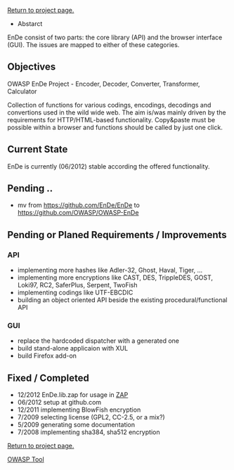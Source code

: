 [Return to project page.](:Category:OWASP_EnDe "wikilink")

  - Abstarct

EnDe consist of two parts: the core library (API) and the browser
interface (GUI). The issues are mapped to either of these categories.

## Objectives

OWASP EnDe Project - Encoder, Decoder, Converter, Transformer,
Calculator

Collection of functions for various codings, encodings, decodings and
convertions used in the wild wide web. The aim is/was mainly driven by
the requirements for HTTP/HTML-based functionality. Copy\&paste must be
possible within a browser and functions should be called by just one
click.

## Current State

EnDe is currently (06/2012) stable according the offered functionality.

## Pending ..

  - mv from <https://github.com/EnDe/EnDe> to
    <https://github.com/OWASP/OWASP-EnDe>

## Pending or Planed Requirements / Improvements

### API

  - implementing more hashes like Adler-32, Ghost, Haval, Tiger, ...
  - implementing more encryptions like CAST, DES, TrippleDES, GOST,
    Loki97, RC2, SaferPlus, Serpent, TwoFish
  - implementing codings like UTF-EBCDIC
  - building an object oriented API beside the existing
    procedural/functional API

### GUI

  - replace the hardcoded dispatcher with a generated one
  - build stand-alone applicaion with XUL
  - build Firefox add-on

## Fixed / Completed

  - 12/2012 EnDe.lib.zap for usage in
    [ZAP](OWASP_Zed_Attack_Proxy_Project "wikilink")
  - 06/2012 setup at github.com
  - 12/2011 implementing BlowFish encryption
  - 7/2009 selecting license (GPL2, CC-2.5, or a mix?)
  - 5/2009 generating some documentation
  - 7/2008 implementing sha384, sha512 encryption

[Return to project page.](:Category:OWASP_EnDe "wikilink")

[OWASP Tool](Category:OWASP_Project "wikilink")